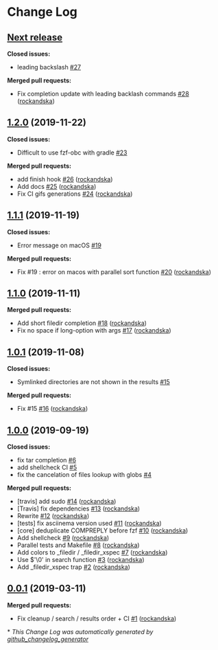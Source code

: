 # Change Log

## [**Next release**](https://github.com/rockandska/fzf-obc/tree/HEAD)

**Closed issues:**

- leading backslash [\#27](https://github.com/rockandska/fzf-obc/issues/27)

**Merged pull requests:**

- Fix completion update with leading backlash commands [\#28](https://github.com/rockandska/fzf-obc/pull/28) ([rockandska](https://github.com/rockandska))

## [1.2.0](https://github.com/rockandska/fzf-obc/tree/1.2.0) (2019-11-22)
**Closed issues:**

- Difficult to use fzf-obc with gradle [\#23](https://github.com/rockandska/fzf-obc/issues/23)

**Merged pull requests:**

- add finish hook [\#26](https://github.com/rockandska/fzf-obc/pull/26) ([rockandska](https://github.com/rockandska))
- Add docs [\#25](https://github.com/rockandska/fzf-obc/pull/25) ([rockandska](https://github.com/rockandska))
- Fix CI gifs generations [\#24](https://github.com/rockandska/fzf-obc/pull/24) ([rockandska](https://github.com/rockandska))

## [1.1.1](https://github.com/rockandska/fzf-obc/tree/1.1.1) (2019-11-19)
**Closed issues:**

- Error message on macOS [\#19](https://github.com/rockandska/fzf-obc/issues/19)

**Merged pull requests:**

- Fix \#19 : error on macos with parallel sort function [\#20](https://github.com/rockandska/fzf-obc/pull/20) ([rockandska](https://github.com/rockandska))

## [1.1.0](https://github.com/rockandska/fzf-obc/tree/1.1.0) (2019-11-11)
**Merged pull requests:**

- Add short filedir completion [\#18](https://github.com/rockandska/fzf-obc/pull/18) ([rockandska](https://github.com/rockandska))
- Fix no space if long-option with args [\#17](https://github.com/rockandska/fzf-obc/pull/17) ([rockandska](https://github.com/rockandska))

## [1.0.1](https://github.com/rockandska/fzf-obc/tree/1.0.1) (2019-11-08)
**Closed issues:**

- Symlinked directories are not shown in the results [\#15](https://github.com/rockandska/fzf-obc/issues/15)

**Merged pull requests:**

- Fix \#15 [\#16](https://github.com/rockandska/fzf-obc/pull/16) ([rockandska](https://github.com/rockandska))

## [1.0.0](https://github.com/rockandska/fzf-obc/tree/1.0.0) (2019-09-19)
**Closed issues:**

- fix tar completion [\#6](https://github.com/rockandska/fzf-obc/issues/6)
- add shellcheck CI [\#5](https://github.com/rockandska/fzf-obc/issues/5)
- fix the cancelation of files lookup with globs [\#4](https://github.com/rockandska/fzf-obc/issues/4)

**Merged pull requests:**

- \[travis\] add sudo [\#14](https://github.com/rockandska/fzf-obc/pull/14) ([rockandska](https://github.com/rockandska))
- \[Travis\] fix dependencies [\#13](https://github.com/rockandska/fzf-obc/pull/13) ([rockandska](https://github.com/rockandska))
- Rewrite [\#12](https://github.com/rockandska/fzf-obc/pull/12) ([rockandska](https://github.com/rockandska))
- \[tests\] fix asciinema version used [\#11](https://github.com/rockandska/fzf-obc/pull/11) ([rockandska](https://github.com/rockandska))
- \[core\] deduplicate COMPREPLY before fzf [\#10](https://github.com/rockandska/fzf-obc/pull/10) ([rockandska](https://github.com/rockandska))
- Add shellcheck [\#9](https://github.com/rockandska/fzf-obc/pull/9) ([rockandska](https://github.com/rockandska))
- Parallel tests and Makefile [\#8](https://github.com/rockandska/fzf-obc/pull/8) ([rockandska](https://github.com/rockandska))
- Add colors to \_filedir / \_filedir\_xspec [\#7](https://github.com/rockandska/fzf-obc/pull/7) ([rockandska](https://github.com/rockandska))
- Use $'\0' in search function [\#3](https://github.com/rockandska/fzf-obc/pull/3) ([rockandska](https://github.com/rockandska))
- Add \_filedir\_xspec trap [\#2](https://github.com/rockandska/fzf-obc/pull/2) ([rockandska](https://github.com/rockandska))

## [0.0.1](https://github.com/rockandska/fzf-obc/tree/0.0.1) (2019-03-11)
**Merged pull requests:**

- Fix cleanup /  search / results order + CI [\#1](https://github.com/rockandska/fzf-obc/pull/1) ([rockandska](https://github.com/rockandska))



\* *This Change Log was automatically generated by [github_changelog_generator](https://github.com/skywinder/Github-Changelog-Generator)*